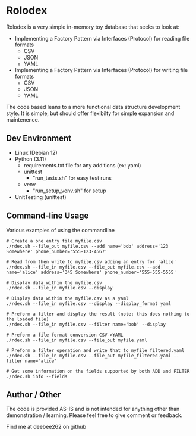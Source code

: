 # Rolodex

Rolodex is a very simple in-memory toy database that seeks to look at:

* Implementing a Factory Pattern via Interfaces (Protocol) for reading file formats
  * CSV
  * JSON
  * YAML
* Implementing a Factory Pattern via Interfaces (Protocol) for writing file formats
  * CSV
  * JSON
  * YAML

The code based leans to a more functional data structure development style. It is simple, but should offer flexibilty for simple expansion and maintenence.


## Dev Environment

* Linux (Debian 12)
* Python (3.11)
  * requirements.txt file for any additions (ex: yaml)
  * unittest
    * "run_tests.sh" for easy test runs
  * venv
    * "run_setup_venv.sh" for setup
* UnitTesting (unittest)

## Command-line Usage

Various examples of using the commandline

```
# Create a one entry file myfile.csv
./rdex.sh --file_out myfile.csv --add name='bob' address='123 Somewhere' phone_number='555-123-4567'

# Read from then write to myfile.csv adding an entry for 'alice'
./rdex.sh --file_in myfile.csv --file_out myfile.csv --add name='alice' address='345 Somewhere' phone_number='555-555-5555'

# Display data within the myfile.csv
./rdex.sh --file_in myfile.csv --display

# Display data within the myfile.csv as a yaml
./rdex.sh --file_in myfile.csv --display --display_format yaml

# Preform a filter and display the result (note: this does nothing to the loaded file)
./rdex.sh --file_in myfile.csv --filter name='bob' --display

# Preform a file format conversion CSV->YAML
./rdex.sh --file_in myfile.csv --file_out myfile.yaml

# Preform a filter operation and write that to myfile_filtered.yaml
./rdex.sh --file_in myfile.csv --file_out myfile_filtered.yaml --filter name="alice"

# Get some information on the fields supported by both ADD and FILTER
./rdex.sh info --fields
```

## Author / Other
The code is provided AS-IS and is not intended for anything other than demonstration / learning.
Please feel free to give comment or feedback.

Find me at deebee262 on github

